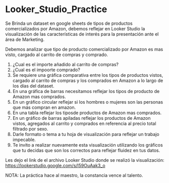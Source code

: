 # Looker_Studio_Practice
Se Brinda un dataset en google sheets de tipos de productos comercializados por Amazon, debemos reflejar en Looker Studio la visualización de las características de interés para la presentación ante el área de Marketing.

Debemos analizar que tipo de producto comercializado por Amazon es mas visto, cargado al carrito de compras y comprado.
1. ¿Cual es el importe añadido al carrito de compras?
2. ¿Cual es el impoorte comprado?
3. Se requiere una gráfica comparativa entre los tipos de productos vistos, cargado al carrito de compras y los comprados en Amazon a lo largo de los días del dataset.
4. En una gráfica de barras necesitamos reflejar los tipos de producto de Amazon mas comprados.
5. En un gráfico circular reflejar si los hombres o mujeres son las personas que más compran en amazon.
6. En una tabla reflejar los tiposde productos de Amazon mas comprados.
7. En un gráfico de barras apiladas reflejar los productos de Amazon vistos, agregados al carrito y comprados en referencia al precio total filtrado por sexo.
8. Darle formato o tema a tu hoja de visualización para reflejar un trabajo impecable.
9. Te invito a realizar nuevamente esta visualización utilizando los gráficos que tu decidas que son los correctos para reflejar fluidez en tus datos.


Les dejo el link de el archivo Looker Studio donde se realizó la visualización: https://lookerstudio.google.com/s/l59OuAak3_o

NOTA: La práctica hace al maestro, la constancia vence al talento.

